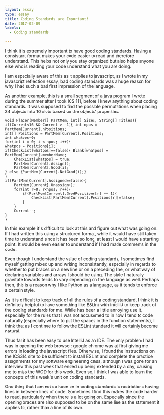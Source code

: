 ```yaml
---
layout: essay
type: essay
title: Coding Standards are Important!
date: 2017-02-09
labels:
  - Coding standards

---
```


I think it is extremely important to have good coding standards. Having a consistant format makes your code easier to read and therefore understand. This helps not only you stay organized but also helps anyone else who is reading your code understand what you are doing.

I am especially aware of this as it applies to javascript, as I wrote in my [javascript reflection essay](https://alexcw234.github.io/essays/javascript1.html), bad coding standards was a huge reason for why I had such a bad first impression of the language. 

As another example, this is a small segment of a java program I wrote during the summer after I took ICS 111, before I knew anything about coding standards. It was supposed to find the possible permutations when placing 24 objects into 16 slots based on the objects' properties.

```
void Placer(Member[] PartMem, int[] Sizes, String[] Titles){
if(Current<16 && Current > -1){	int npos = PartMem[Current].nPositions;
int[] Positions = PartMem[Current].Positions;
int whatpos=0;
for(int i = 0; i < npos; i++){ 
whatpos = Positions[i];
if(CheckList[whatpos]==false){ Blank[whatpos] = PartMem[Current].memberName;
	CheckList[whatpos] = true;	
	PartMem[Current].Assign();
	PartMem[Current].Good(i);
} else {PartMem[Current].NotGood(i);}	
}
if(PartMem[Current].Assigned==false){
	PartMem[Current].Unassign();
	for(int r=0; r<npos; r++){
		if(PartMem[Current].GoodPositions[r] == 1){
			CheckList[PartMem[Current].Positions[r]]=false;
		}
	}
	Current--;	
}
}
```
In this example it's difficult to look at this and figure out what was going on. If I had written this using a structured format, while it would have still taken time to understand since it has been so long, at least I would have a starting point. It would be even easier to understand if I had made comments in the code.

Even though I understand the value of coding standards, I sometimes find myself getting mixed up and writing inconsistantly, especially in regards to whether to put braces on a new line or on a preceding line, or what way of declaring variables and arrays I should be using. The style I naturally gravitate towards tends to vary depending on the language as well. Perhaps then, this is a reason why I like Python as a language, as it tends to enforce a certain style.

As it is difficult to keep track of all the rules of a coding standard, I think it is definitely helpful to have something like ESLint with IntelliJ to keep track of the coding standards for me. While has been a little annoying use it, especially for the rules that I was not accusomed to in how I tend to code naturally (especially where to put the spaces in the function statements), I think that as I continue to follow the ESLint standard it will certainly become natural.

Thus far it has been easy to use IntelliJ as an IDE. The only problem I had was in opening the web browser: google chrome was at first giving me errors in loading the javascript files. Otherwise, I found the instructions on the ICS314 site to be sufficient to install ESLint and complete the practice assignments for my software engineering class, although I was gone for an interview this past week that ended up being extended by a day, causing me to miss the WOD for this week. Even so, I think I was able to learn the concepts of this week's unit on coding standards.

One thing that I am not so keen on in coding standards is restrictions having lines in between lines of code. Sometimes I find this makes the code harder to read, particularly when there is a lot going on. Especially since the opening braces are also supposed to be on the same line as the statement it applies to, rather than a line of its own. 





